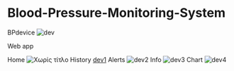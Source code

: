 # Blood-Pressure-Monitoring-System

BPdevice
![dev](https://user-images.githubusercontent.com/87852076/127887233-76335fdb-deb9-470a-9352-e1c9a61860f2.png)

Web app

Home
![Χωρίς τίτλο](https://user-images.githubusercontent.com/87852076/127887346-d93f3bd3-4dc6-4d91-bc49-14722db72ba0.png)
History
[dev1](https://user-images.githubusercontent.com/87852076/127887425-4e685390-92c6-41eb-8b9a-72656d1f14c8.png)
Alerts
![dev2](https://user-images.githubusercontent.com/87852076/127887481-947904b9-4675-449d-b6ab-ded8c162e07e.png)
Info
![dev3](https://user-images.githubusercontent.com/87852076/127887496-c9771287-1a8b-4016-ae26-1c8cb3e52b7e.png)
Chart
![dev4](https://user-images.githubusercontent.com/87852076/127887511-59a4cd5d-6917-4a12-be64-262954a7f754.png)




